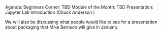 Agenda:
Beginners Corner: TBD
Module of the Month: TBD
Presentation: Jupyter Lab Introduction (Chuck Anderson )

We will also be discussing what people would like to see for a presentation about packaging that Mike Bernson will give in January.

